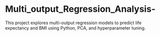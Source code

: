 # Multi_output_Regression_Analysis-
This project explores multi-output regression models to predict life expectancy and BMI using Python, PCA, and hyperparameter tuning.
